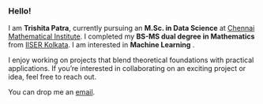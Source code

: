 ### Hello!

I am **Trishita Patra**, currently pursuing an **M.Sc. in Data Science** at [Chennai Mathematical Institute](https://www.cmi.ac.in/). I completed my **BS-MS dual degree in Mathematics** from [IISER Kolkata](https://www.iiserkol.ac.in/web/en/#gsc.tab=0). I am interested in **Machine Learning** .

I enjoy working on projects that blend theoretical foundations with practical applications. If you’re interested in collaborating on an exciting project or idea, feel free to reach out.

You can drop me an [email](mailto:trishita.cmi@gmail.com).

 <!-- 
<h2 align="center">GitHub Statistics</h2>

<div align="center">

  <table>
    <tr>
      <td><img src="https://github-readme-stats.vercel.app/api?username=Lemon-lbo&show_icons=true&theme=gruvbox" alt="GitHub Stats" height="200"/></td>
      <td><img src="https://github-readme-stats.vercel.app/api/top-langs/?username=Lemon-lbo&layout=compact&theme=gruvbox" alt="Top Languages" height="200"/></td>
    </tr>
  </table>

<img src="https://github-readme-activity-graph.vercel.app/graph?username=Lemon-lbo&theme=github-compact&hide_border=true&area=true&custom_title=Contribution%20Graph" alt="Contribution Graph"/>

</div>
 -->

